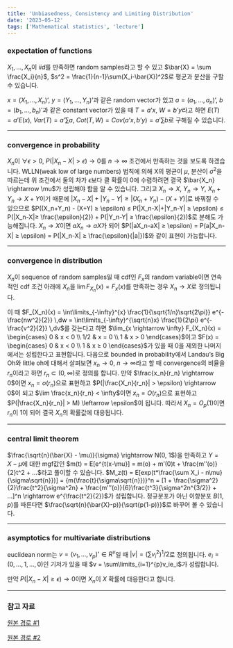 ```yaml
---
title: 'Unbiasedness, Consistency and Limiting Distribution'
date: '2023-05-12'
tags: ['Mathematical statistics', 'lecture']
---
```


### expectation of functions

$X_1, …, X_n$이 $iid$를 만족하면 random samples라고 할 수 있고 $\bar{X} = \sum \frac{X_i}{n}$, $s^2 = \frac{1}{n-1}\sum(X_i-\bar{X})^2$로 평균과 분산을 구할 수 있습니다.

$x = (X_1, …, X_n)’$, $y = (Y_1, …, Y_n)’$과 같은 random vector가 있고 $a = (a_1, …, a_n)’$, $b = (b_1, …, b_n)’$과 같은 constant vector가 있을 때 $T = a’x$, $W = b’y$라고 하면 $E(T) = a’E(x)$, $Var(T) = a’\sum a$, $Cot(T,W) = Cov(a’x, b’y) = a’\sum b$로 구해질 수 있습니다.

---

### convergence in probability

$X_n$이 $\forall \epsilon > 0$, $P(|X_n-X| > \epsilon) \rightarrow 0$를 $n \rightarrow \infty$ 조건에서 만족하는 것을 보도록 하겠습니다. WLLN(weak low of large numbers) 법칙에 의해 X의 평균이 $\mu$, 분산이 $\sigma^2$을 따르는데 위 조건에서 둘의 차가 $\epsilon$보다 클 확률이 0에 수렴하려면 결국 $\bar{X_n} \rightarrow \mu$가 성립해야 함을 알 수 있습니다. 그리고 $X_n \rightarrow X$, $Y_n \rightarrow Y$, $X_n+Y_n \rightarrow X+Y$이기 때문에 $|X_n - X| + |Y_n-Y| ≥ |(X_n+Y_n)-(X+Y)|$로 바꿔질 수 있으므로 $P((X_n+Y_n) - (X+Y) ≥ \epsilon) ≤ P(|X_n-X|+|Y_n-Y| ≥ \epsilon) ≤ P(|X_n-X|≥ \frac{\epsilon}{2}) + P(|Y_n-Y| ≥ \frac{\epsilon}{2})$로 분해도 가능해집니다. $X_n \rightarrow X$이면 $aX_n \rightarrow aX$가 되어 $P(|aX_n-aX| ≥ \epsilon) = P(a|X_n-X| ≥ \epsilon) = P(|X_n-X| ≥ \frac{\epsilon}{|a|})$와 같이 표현이 가능합니다.

---

### convergence in distribution

$X_n$이 sequence of random samples일 때 cdf인 $F_x$의 random variable이면 연속적인 cdf 조건 아래에 $X_n$을 $\lim F_{X_n}(x) = F_x(x)$를 만족하는 경우 $X_n \rightarrow X$로 정의됩니다.

이 때 $F_{X_n}(x) = \int\limits_{-\infty}^{x} \frac{1}{\sqrt{1/n}\sqrt{2\pi}} e^{-\frac{nw^2}{2}} \,dw = \int\limits_{-\infty}^{\sqrt{n}x} \frac{1}{2\pi} e^{-\frac{v^2}{2}} \,dv$를 갖는다고 하면 $\lim_{x \rightarrow \infty} F_{X_n}(x) = \begin{cases} 0 & x < 0 \\ 1/2 & x = 0 \\ 1 & x > 0 \end{cases}$이고 $F(x) = \begin{cases} 0 & x < 0 \\ 1 & x ≥ 0 \end{cases}$가 있을 때 0을 제외한 나머지에서는 성립한다고 표현합니다. 다음으로 bounded in probability에서 Landau’s Big Oh와 little oh에 대해서 살펴보면 $x_n \rightarrow 0$, $n \rightarrow \infty$라고 할 때 convergence의 비율을 $r_n$이라고 하면 $r_n \subset (0, \infty)$로 정의를 합니다. 만약 $\frac{x_n}{r_n} \rightarrow 0$이면 $x_n = o(r_n)$으로 표현하고 $P(|\frac{X_n}{r_n}| > \epsilon) \rightarrow 0$이 되고 $\lim \frac{x_n}{r_n} < \infty$이면 $x_n = O(r_n)$으로 표현하고 $P(|\frac{X_n}{r_n}| > M) \leftarrow \epsilon$이 됩니다. 따라서 $X_n = O_p(1)$이면 $r_n$이 1이 되어 결국 $X_n$의 확률값에 대응됩니다.

---

### central limit theorem

$\frac{\sqrt{n}(\bar{X} - \mu)}{\sigma} \rightarrow N(0, 1$)을 만족하고 $Y = X - \mu$에 대한 mgf값인 $m(t) = E[e^{t(x-\mu}] = m(o) + m’(0)t + \frac{m’’(o)}{2}t^2 + …$라고 풀이할 수 있습니다. $M_z(t) = E[exp(t*\frac{\sum X_i - n\mu}{\sigma\sqrt{n}})] = {m(\frac{t}{\sigma\sqrt{n}})}^n = [1 + \frac{\sigma^2}{2}\frac{t^2}{\sigma^2n} + \frac{m’’’(o)}{6}\frac{t^3}{\sigma^2n^{3/2}} + …]^n \rightarrow e^{\frac{t^2}{2}}$가 성립합니다. 정규분포가 아닌 이항분포 $B(1, p)$를 따른다면 $\frac{\sqrt{n}(\bar{X}-p)}{\sqrt{p(1-p)}}$로 바꾸어 볼 수 있습니다.

---

### asymptotics for multivariate distributions

euclidean norm는 $v = (v_1, …, v_p)’ \in R^v$일 때  $|v| = (\sum v_i^2)^1/2$로 정의됩니다. $e_i = (0, …, 1, …, 0)$인 기저가 있을 때 $v = \sum\limits_{i=1}^{p}v_ie_i$가 성립합니다.

만약 $P(|X_n - X| ≥ \epsilon) \rightarrow 0$이면 $X_n$이 $X$ 확률에 대응한다고 합니다.

---

### 참고 자료

[원본 경로 #1](http://www.kocw.net/home/cview.do?cid=7c789810ade43386)

[원본 경로 #2](http://www.kocw.net/home/search/kemView.do?kemId=1390551)


